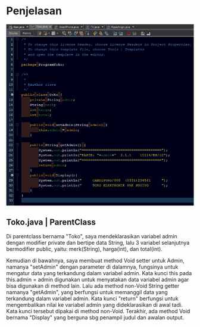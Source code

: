 # Penjelasan
![alt text](https://github.com/RizwandaaK/ProgramToko-InheritEnkap/blob/master/codingan%20Toko.jpeg?raw=true)
## Toko.java | ParentClass
Di parentclass bernama "Toko", saya mendeklarasikan variabel admin dengan modifier private dan bertipe data String, lalu 3 variabel selanjutnya bermodifier public, 
yaitu: merk(String), harga(int), dan total(int). 

Kemudian di bawahnya, saya membuat method Void setter untuk Admin, namanya "setAdmin" dengan parameter di dalamnya, fungsinya untuk mengatur data yang terkandung dalam variabel admin. Kata kunci this pada this.admin = admin digunakan untuk menyatakan data variabel admin agar bisa digunakan di method lain. Lalu ada method non-Void String getter namanya "getAdmin", yang berfungsi untuk memanggil data yang terkandung dalam variabel admin. Kata kunci "return" berfungsi untuk mengembalikan nilai ke variabel admin yang dideklarasikan di awal tadi. Kata kunci tersebut dipakai di method non-Void. Terakhir, ada method Void bernama "Display" yang berguna sbg penampil judul dan awalan output.
